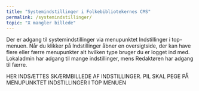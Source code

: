 ```yaml
---
title: "Systemindstillinger i Folkebibliotekernes CMS"
permalink: /systemindstillinger/
topic: "X mangler billede"
---
```


Der er adgang til systemindstillinger via menupunktet Indstillinger i top-menuen.
Når du klikker på Indstillinger åbner en oversigtside, der kan have flere eller færre menupunkter alt hvilken type bruger du er logget ind med. Lokaladmin har adgang til mange indstillinger, mens Redaktøren har adgang til færre.

HER INDSÆTTES SKÆRMBILLEDE AF INDSTILLINGER. PIL SKAL PEGE PÅ MENUPUNKTET INDSTILLINGER I TOP MENUEN


